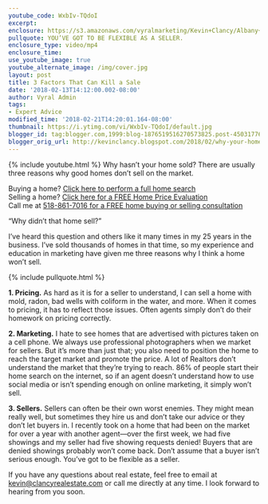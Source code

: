 ```yaml
---
youtube_code: WxbIv-TQdoI
excerpt:
enclosure: https://s3.amazonaws.com/vyralmarketing/Kevin+Clancy/Albany+Real+Estate+Agent+Why+your+home+doesn%E2%80%99t+get+any+offers.mp4
pullquote: YOU’VE GOT TO BE FLEXIBLE AS A SELLER.
enclosure_type: video/mp4
enclosure_time:
use_youtube_image: true
youtube_alternate_image: /img/cover.jpg
layout: post
title: 3 Factors That Can Kill a Sale
date: '2018-02-13T14:12:00.002-08:00'
author: Vyral Admin
tags:
- Expert Advice
modified_time: '2018-02-21T14:20:01.164-08:00'
thumbnail: https://i.ytimg.com/vi/WxbIv-TQdoI/default.jpg
blogger_id: tag:blogger.com,1999:blog-1876519516270573825.post-45031776402593427
blogger_orig_url: http://kevinclancy.blogspot.com/2018/02/why-your-home-doesnt-get-any-offers.html
---
```

{% include youtube.html %}
Why hasn’t your home sold? There are usually three reasons why good homes don’t sell on the market.

<div class="post-cta">
Buying a home? <a href="http://www.capitalregionhomesearch.com/" target="_blank">Click here to perform a full home search</a><br>
Selling a home? <a href="http://www.albanynyhomevalues.com/" target="_blank">Click here for a FREE Home Price Evaluation </a><br>
Call me at <a href="tel:518-861-7016">518-861-7016 for a FREE home buying or selling consultation</a>
</div>

“Why didn’t that home sell?”

I’ve heard this question and others like it many times in my 25 years in the business. I’ve sold thousands of homes in that time, so my experience and education in marketing have given me three reasons why I think a home won’t sell.

{% include pullquote.html %}

**1. Pricing.** As hard as it is for a seller to understand, I can sell a home with mold, radon, bad wells with coliform in the water, and more. When it comes to pricing, it has to reflect those issues. Often agents simply don’t do their homework on pricing correctly.

**2. Marketing.** I hate to see homes that are advertised with pictures taken on a cell phone. We always use professional photographers when we market for sellers. But it’s more than just that; you also need to position the home to reach the target market and promote the price. A lot of Realtors don’t understand the market that they’re trying to reach. 86% of people start their home search on the internet, so if an agent doesn’t understand how to use social media or isn’t spending enough on online marketing, it simply won’t sell.

**3. Sellers.** Sellers can often be their own worst enemies. They might mean really well, but sometimes they hire us and don’t take our advice or they don’t let buyers in. I recently took on a home that had been on the market for over a year with another agent—over the first week, we had five showings and my seller had five showing requests denied! Buyers that are denied showings probably won’t come back. Don’t assume that a buyer isn’t serious enough. You’ve got to be flexible as a seller.

If you have any questions about real estate, feel free to email at <a href="mailto:kevin@clancyrealestate.com">kevin@clancyrealestate.com</a> or call me directly at any time. I look forward to hearing from you soon.
